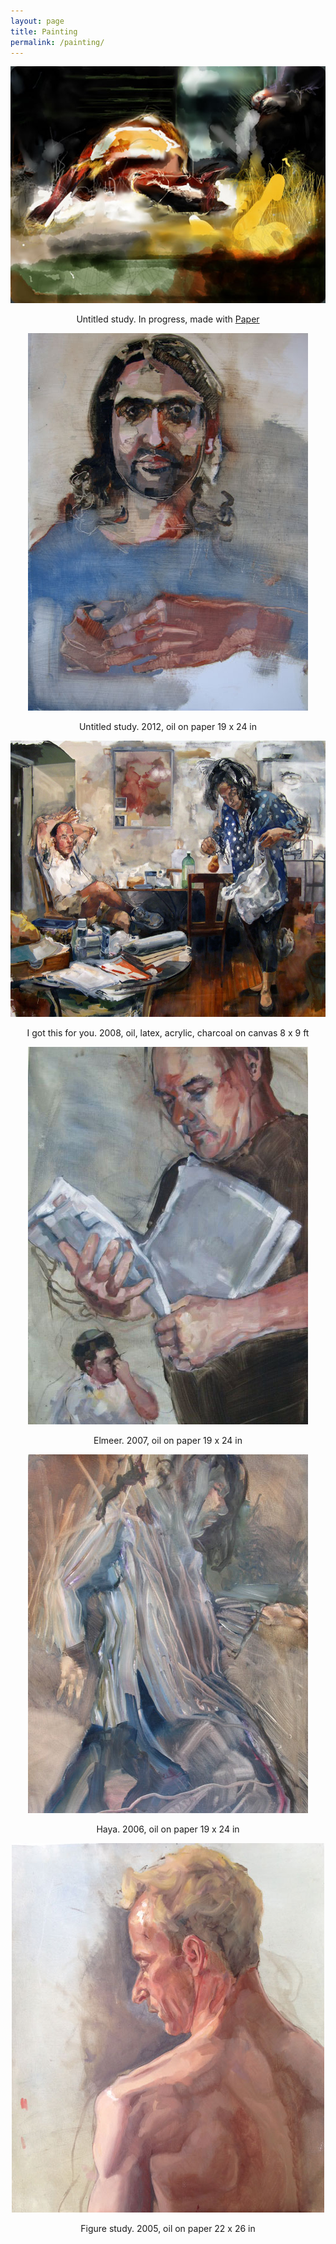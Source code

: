 ```yaml
---
layout: page
title: Painting
permalink: /painting/
---
```


<div style="text-align:center" markdown="1">

![alt text](/images/horsePaperStudy.jpg "horse")

Untitled study. In progress, made with [Paper](https://www.fiftythree.com/paper)

![alt text](/images/untitled.jpg "untitled portrait")

Untitled study. 2012, oil on paper 19 x 24 in

![alt text](/images/igotthisforyou.jpg "I got this for you")

I got this for you. 2008, oil, latex, acrylic, charcoal on canvas 8 x 9 ft

![alt text](/images/elmeer.jpg "Elmeer")

Elmeer. 2007, oil on paper 19 x 24 in

![alt text](/images/haya.jpg "Haya")

Haya. 2006, oil on paper 19 x 24 in

![alt text](/images/back.jpg "back study")

Figure study. 2005, oil on paper 22 x 26 in

</div>

